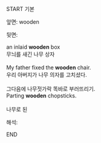 START
기본

앞면:
wooden


뒷면:
<div>an inlaid <strong>wooden</strong> box </div><div><div>무늬를 새긴 나무 상자</div></div><div><br></div><div><div>My father fixed the <strong>wooden</strong> chair. </div><div><div>우리 아버지가 나무 의자를 고치셨다.</div></div></div><div><br></div><div><div><div><span>그다음에 나무젓가락 똑바로 부러뜨리기.</span></div></div><div><div><span>Parting <strong>wooden</strong> chopsticks.</span></div></div></div><div><br></div><div>나무로 된</div>


해석:
<!--ID: 1746614454983-->
END